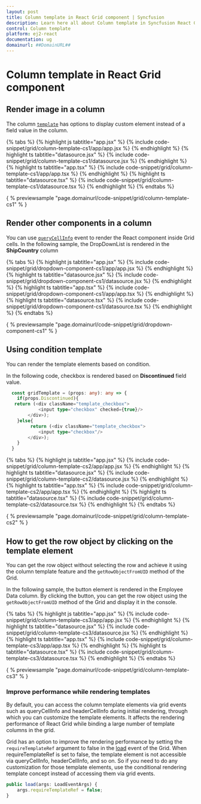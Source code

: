 ```yaml
---
layout: post
title: Column template in React Grid component | Syncfusion
description: Learn here all about Column template in Syncfusion React Grid component of Syncfusion Essential JS 2 and more.
control: Column template 
platform: ej2-react
documentation: ug
domainurl: ##DomainURL##
---
```


# Column template in React Grid component

## Render image in a column

The column [`template`](https://ej2.syncfusion.com/angular/documentation/api/grid/column/#template) has options to display custom element instead of a field value in the column.

{% tabs %}
{% highlight js tabtitle="app.jsx" %}
{% include code-snippet/grid/column-template-cs1/app/app.jsx %}
{% endhighlight %}
{% highlight ts tabtitle="datasource.jsx" %}
{% include code-snippet/grid/column-template-cs1/datasource.jsx %}
{% endhighlight %}
{% highlight ts tabtitle="app.tsx" %}
{% include code-snippet/grid/column-template-cs1/app/app.tsx %}
{% endhighlight %}
{% highlight ts tabtitle="datasource.tsx" %}
{% include code-snippet/grid/column-template-cs1/datasource.tsx %}
{% endhighlight %}
{% endtabs %}

{ % previewsample "page.domainurl/code-snippet/grid/column-template-cs1" % }

## Render other components in a column

You can use [`queryCellInfo`](https://ej2.syncfusion.com/angular/documentation/api/grid/#querycellinfo) event to render the React component inside Grid cells.
In the following sample, the DropDownList is rendered in the **ShipCountry** column

{% tabs %}
{% highlight js tabtitle="app.jsx" %}
{% include code-snippet/grid/dropdown-component-cs1/app/app.jsx %}
{% endhighlight %}
{% highlight ts tabtitle="datasource.jsx" %}
{% include code-snippet/grid/dropdown-component-cs1/datasource.jsx %}
{% endhighlight %}
{% highlight ts tabtitle="app.tsx" %}
{% include code-snippet/grid/dropdown-component-cs1/app/app.tsx %}
{% endhighlight %}
{% highlight ts tabtitle="datasource.tsx" %}
{% include code-snippet/grid/dropdown-component-cs1/datasource.tsx %}
{% endhighlight %}
{% endtabs %}

{ % previewsample "page.domainurl/code-snippet/grid/dropdown-component-cs1" % }

## Using condition template

You can render the template elements based on condition.

In the following code, checkbox is rendered based on **Discontinued** field value.

```typescript
  const gridTemplate = (props: any): any => {
    if(props.Discontinued){
   return (<div className="template_checkbox">
            <input type="checkbox" checked={true}/>
        </div>);
    }else{
         return (<div className="template_checkbox">
            <input type="checkbox"/>
        </div>);
    }
  }
```

{% tabs %}
{% highlight js tabtitle="app.jsx" %}
{% include code-snippet/grid/column-template-cs2/app/app.jsx %}
{% endhighlight %}
{% highlight ts tabtitle="datasource.jsx" %}
{% include code-snippet/grid/column-template-cs2/datasource.jsx %}
{% endhighlight %}
{% highlight ts tabtitle="app.tsx" %}
{% include code-snippet/grid/column-template-cs2/app/app.tsx %}
{% endhighlight %}
{% highlight ts tabtitle="datasource.tsx" %}
{% include code-snippet/grid/column-template-cs2/datasource.tsx %}
{% endhighlight %}
{% endtabs %}

{ % previewsample "page.domainurl/code-snippet/grid/column-template-cs2" % }

## How to get the row object by clicking on the template element

You can get the row object without selecting the row and achieve it using the column template feature and the `getRowObjectFromUID` method of the Grid.

In the following sample, the button element is rendered in the Employee Data column. By clicking the button, you can get the row object using the `getRowObjectFromUID` method of the Grid and display it in the console.

{% tabs %}
{% highlight js tabtitle="app.jsx" %}
{% include code-snippet/grid/column-template-cs3/app/app.jsx %}
{% endhighlight %}
{% highlight ts tabtitle="datasource.jsx" %}
{% include code-snippet/grid/column-template-cs3/datasource.jsx %}
{% endhighlight %}
{% highlight ts tabtitle="app.tsx" %}
{% include code-snippet/grid/column-template-cs3/app/app.tsx %}
{% endhighlight %}
{% highlight ts tabtitle="datasource.tsx" %}
{% include code-snippet/grid/column-template-cs3/datasource.tsx %}
{% endhighlight %}
{% endtabs %}

{ % previewsample "page.domainurl/code-snippet/grid/column-template-cs3" % }

### Improve performance while rendering templates

By default, you can access the column template elements via grid events such as queryCellInfo and headerCellInfo during initial rendering, through which you can customize the template elements. It affects the rendering performance of React Grid while binding a large number of template columns in the grid.

Grid has an option to improve the rendering performance by setting the `requireTemplateRef` argument to false in the [load](https://ej2.syncfusion.com/angular/documentation/api/grid/#load) event of the Grid. When requireTemplateRef is set to false, the template element is not accessible via queryCellInfo, headerCellInfo, and so on. So if you need to do any customization for those template elements, use the conditional rendering template concept instead of accessing them via grid events.

```typescript
public load(args: LoadEventArgs) {
    args.requireTemplateRef = false;
}
```